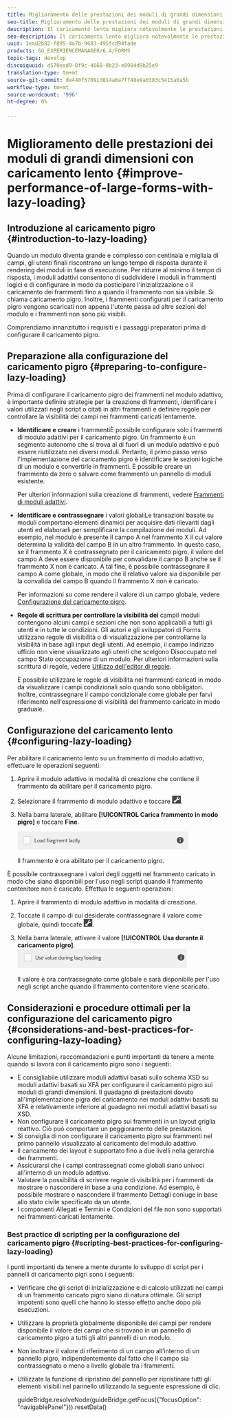 ```yaml
---
title: Miglioramento delle prestazioni dei moduli di grandi dimensioni con caricamento lento
seo-title: Miglioramento delle prestazioni dei moduli di grandi dimensioni con caricamento lento
description: Il caricamento lento migliora notevolmente le prestazioni dei moduli adattivi di grandi dimensioni e complessi, posticipando l'inizializzazione e il caricamento dei frammenti di modulo fino a renderli visibili.
seo-description: Il caricamento lento migliora notevolmente le prestazioni dei moduli adattivi di grandi dimensioni e complessi, posticipando l'inizializzazione e il caricamento dei frammenti di modulo fino a renderli visibili.
uuid: 3ead2b82-f895-4a7b-9683-495fcd94fade
products: SG_EXPERIENCEMANAGER/6.4/FORMS
topic-tags: develop
discoiquuid: d570ead9-8f9c-4668-8b23-e8984d9b25e9
translation-type: tm+mt
source-git-commit: de440f57091d814a0a7ff48e9a0383c5415a0a5b
workflow-type: tm+mt
source-wordcount: '996'
ht-degree: 0%

---
```



# Miglioramento delle prestazioni dei moduli di grandi dimensioni con caricamento lento {#improve-performance-of-large-forms-with-lazy-loading}

## Introduzione al caricamento pigro {#introduction-to-lazy-loading}

Quando un modulo diventa grande e complesso con centinaia e migliaia di campi, gli utenti finali riscontrano un lungo tempo di risposta durante il rendering dei moduli in fase di esecuzione. Per ridurre al minimo il tempo di risposta, i moduli adattivi consentono di suddividere i moduli in frammenti logici e di configurare in modo da posticipare l&#39;inizializzazione o il caricamento dei frammenti fino a quando il frammento non sia visibile. Si chiama caricamento pigro. Inoltre, i frammenti configurati per il caricamento pigro vengono scaricati non appena l&#39;utente passa ad altre sezioni del modulo e i frammenti non sono più visibili.

Comprendiamo innanzitutto i requisiti e i passaggi preparatori prima di configurare il caricamento pigro.

## Preparazione alla configurazione del caricamento pigro {#preparing-to-configure-lazy-loading}

Prima di configurare il caricamento pigro dei frammenti nel modulo adattivo, è importante definire strategie per la creazione di frammenti, identificare i valori utilizzati negli script o citati in altri frammenti e definire regole per controllare la visibilità dei campi nei frammenti caricati lentamente.

* **Identificare e creare**
i frammentiÈ possibile configurare solo i frammenti di modulo adattivi per il caricamento pigro. Un frammento è un segmento autonomo che si trova al di fuori di un modulo adattivo e può essere riutilizzato nei diversi moduli. Pertanto, il primo passo verso l&#39;implementazione del caricamento pigro è identificare le sezioni logiche di un modulo e convertirle in frammenti. È possibile creare un frammento da zero o salvare come frammento un pannello di moduli esistente.

   Per ulteriori informazioni sulla creazione di frammenti, vedere [Frammenti di moduli adattivi](/help/forms/using/adaptive-form-fragments.md).

* **Identificare e contrassegnare**
i valori globaliLe transazioni basate su moduli comportano elementi dinamici per acquisire dati rilevanti dagli utenti ed elaborarli per semplificare la compilazione dei moduli. Ad esempio, nel modulo è presente il campo A nel frammento X il cui valore determina la validità del campo B in un altro frammento. In questo caso, se il frammento X è contrassegnato per il caricamento pigro, il valore del campo A deve essere disponibile per convalidare il campo B anche se il frammento X non è caricato. A tal fine, è possibile contrassegnare il campo A come globale, in modo che il relativo valore sia disponibile per la convalida del campo B quando il frammento X non è caricato.

   Per informazioni su come rendere il valore di un campo globale, vedere [Configurazione del caricamento pigro](/help/forms/using/lazy-loading-adaptive-forms.md#p-configuring-lazy-loading-p).

* **Regole di scrittura per controllare la visibilità dei**
campiI moduli contengono alcuni campi e sezioni che non sono applicabili a tutti gli utenti e in tutte le condizioni. Gli autori e gli sviluppatori di Forms utilizzano regole di visibilità o di visualizzazione per controllarne la visibilità in base agli input degli utenti. Ad esempio, il campo Indirizzo ufficio non viene visualizzato agli utenti che scelgono Disoccupato nel campo Stato occupazione di un modulo. Per ulteriori informazioni sulla scrittura di regole, vedere [Utilizzo dell&#39;editor di regole](/help/forms/using/rule-editor.md).

   È possibile utilizzare le regole di visibilità nei frammenti caricati in modo da visualizzare i campi condizionali solo quando sono obbligatori. Inoltre, contrassegnare il campo condizionale come globale per farvi riferimento nell&#39;espressione di visibilità del frammento caricato in modo graduale.

## Configurazione del caricamento lento {#configuring-lazy-loading}

Per abilitare il caricamento lento su un frammento di modulo adattivo, effettuare le operazioni seguenti:

1. Aprire il modulo adattivo in modalità di creazione che contiene il frammento da abilitare per il caricamento pigro.
1. Selezionare il frammento di modulo adattivo e toccare ![cmppr](assets/cmppr.png).
1. Nella barra laterale, abilitare **[!UICONTROL Carica frammento in modo pigro]** e toccare **Fine**.

   ![Abilita caricamento lento per il frammento di modulo adattivo](assets/lazy-loading-fragment.png)

   Il frammento è ora abilitato per il caricamento pigro.

È possibile contrassegnare i valori degli oggetti nel frammento caricato in modo che siano disponibili per l&#39;uso negli script quando il frammento contenitore non è caricato. Effettua le seguenti operazioni:

1. Aprire il frammento di modulo adattivo in modalità di creazione.
1. Toccate il campo di cui desiderate contrassegnare il valore come globale, quindi toccate ![](assets/cmppr.png).
1. Nella barra laterale, attivare il valore **[!UICONTROL Usa durante il caricamento pigro]**.
   ![Campo di caricamento pigro nella barra laterale](assets/enable-lazy-loading.png)

   Il valore è ora contrassegnato come globale e sarà disponibile per l&#39;uso negli script anche quando il frammento contenitore viene scaricato.

## Considerazioni e procedure ottimali per la configurazione del caricamento pigro {#considerations-and-best-practices-for-configuring-lazy-loading}

Alcune limitazioni, raccomandazioni e punti importanti da tenere a mente quando si lavora con il caricamento pigro sono i seguenti:

* È consigliabile utilizzare moduli adattivi basati sullo schema XSD su moduli adattivi basati su XFA per configurare il caricamento pigro sui moduli di grandi dimensioni. Il guadagno di prestazioni dovuto all&#39;implementazione pigra del caricamento nei moduli adattivi basati su XFA è relativamente inferiore al guadagno nei moduli adattivi basati su XSD.
* Non configurare il caricamento pigro sui frammenti in un layout griglia reattivo. Ciò può comportare un peggioramento delle prestazioni.
* Si consiglia di non configurare il caricamento pigro sui frammenti nel primo pannello visualizzato al caricamento del modulo adattivo.
* Il caricamento dei layout è supportato fino a due livelli nella gerarchia dei frammenti.
* Assicurarsi che i campi contrassegnati come globali siano univoci all&#39;interno di un modulo adattivo.
* Valutare la possibilità di scrivere regole di visibilità per i frammenti da mostrare o nascondere in base a una condizione. Ad esempio, è possibile mostrare o nascondere il frammento Dettagli coniuge in base allo stato civile specificato da un utente.
* I componenti Allegati e Termini e Condizioni del file non sono supportati nei frammenti caricati lentamente.

### Best practice di scripting per la configurazione del caricamento pigro {#scripting-best-practices-for-configuring-lazy-loading}

I punti importanti da tenere a mente durante lo sviluppo di script per i pannelli di caricamento pigri sono i seguenti:

* Verificare che gli script di inizializzazione e di calcolo utilizzati nei campi di un frammento caricato pigro siano di natura ottimale. Gli script impotenti sono quelli che hanno lo stesso effetto anche dopo più esecuzioni.
* Utilizzare la proprietà globalmente disponibile dei campi per rendere disponibile il valore dei campi che si trovano in un pannello di caricamento pigro a tutti gli altri pannelli di un modulo.
* Non inoltrare il valore di riferimento di un campo all’interno di un pannello pigro, indipendentemente dal fatto che il campo sia contrassegnato o meno a livello globale tra i frammenti.
* Utilizzate la funzione di ripristino del pannello per ripristinare tutti gli elementi visibili nel pannello utilizzando la seguente espressione di clic.

   guideBridge.resolveNode(guideBridge.getFocus({&quot;focusOption&quot;: &quot;navigablePanel&quot;})).resetData()

